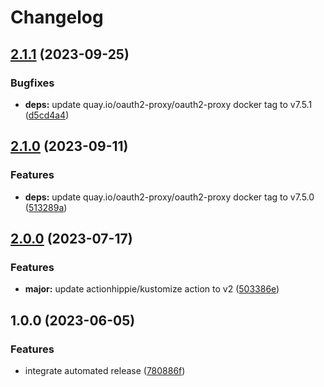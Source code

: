 # Changelog

## [2.1.1](https://github.com/kustomhippie/oauth2-proxy/compare/v2.1.0...v2.1.1) (2023-09-25)


### Bugfixes

* **deps:** update quay.io/oauth2-proxy/oauth2-proxy docker tag to v7.5.1 ([d5cd4a4](https://github.com/kustomhippie/oauth2-proxy/commit/d5cd4a48407f302aa1dd7238fc36c65df1041f87))

## [2.1.0](https://github.com/kustomhippie/oauth2-proxy/compare/v2.0.0...v2.1.0) (2023-09-11)


### Features

* **deps:** update quay.io/oauth2-proxy/oauth2-proxy docker tag to v7.5.0 ([513289a](https://github.com/kustomhippie/oauth2-proxy/commit/513289a736ce959e59ef9d8ec93b90b48fa62c0c))

## [2.0.0](https://github.com/kustomhippie/oauth2-proxy/compare/v1.0.0...v2.0.0) (2023-07-17)


### Features

* **major:** update actionhippie/kustomize action to v2 ([503386e](https://github.com/kustomhippie/oauth2-proxy/commit/503386e736250283f7beeab0df48b054e67c4ef6))

## 1.0.0 (2023-06-05)


### Features

* integrate automated release ([780886f](https://github.com/kustomhippie/oauth2-proxy/commit/780886fd2212e7c6c2a37414166f244b397e77e8))
